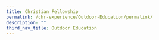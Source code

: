 ```yaml
---
title: Christian Fellowship
permalink: /chr-experience/Outdoor-Education/permalink/
description: ""
third_nav_title: Outdoor Education
---
```

